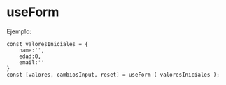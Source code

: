 # useForm

Ejemplo:

```
const valoresIniciales = {
    name:'',
    edad:0,
    email:''
}
const [valores, cambiosInput, reset] = useForm ( valoresIniciales );
```

